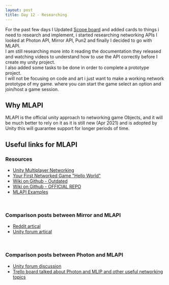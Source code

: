 ```yaml
---
layout: post
title: Day 12 - Researching
---
```


For the past few days I Updated <a href="https://trello.com/b/LmBfcXYU/project-scope">Scope board</a> and added cards to things i need to research and implement, i started researching networking APIs I looked at Photon API, Mirror API, Pun2 and finally 
I decided to go with MLAPI.
<br>
I am still researching more into it reading the documentation they released and watching videos to 
understand how to use the API correctly before I create my unity project.
<br>
I also added some tasks to be done in order to complete a prototype project.
<br>
I will not be focusing on code and art i just want to make a working network prototype of my game.
where you can start the game select an option and join/host a game session.
<br>
## Why MLAPI
MLAPI is the official unity approach to networking game Objects, and it will be much better to rely on it as it is still new (Apr 2021) and is adopted by Unity this will guarantee support for longer periods of time.
<br>
## Useful links for MLAPI

### Resources
<ul>
<li><a href="https://docs-multiplayer.unity3d.com/" target="_blank" >Unity Multiplayer Networking</a></li>
<li><a href="https://docs-multiplayer.unity3d.com/docs/tutorials/helloworldintro/index.html" target="_blank" >Your First Networked Game "Hello World"</a></li>
<li><a href="https://github.com/TwoTenPvP/MLAPI/wiki" target="_blank">Wiki on Github - Outdated</a></li>
<li><a href="https://github.com/Unity-Technologies/com.unity.multiplayer.mlapi" target="_blank">Wiki on Github - OFFICIAL REPO</a></li>
<li><a href="https://github.com/TwoTenPvP/MLAPI-Examples" target="_blank">MLAPI Examples</a></li>
</ul>
<br>

### Comparison posts between Mirror and MLAPI
<ul>
<li><a href="https://www.reddit.com/r/Unity3D/comments/llvh42/mirror_vs_mlapi_experienceperformance/" target="_blank" >Reddit artical</a></li>
<li><a href="https://forum.unity.com/threads/mirror-or-mlapi.1082363/" target="_blank" >Unity forum artical</a></li>
</ul>
<br>

### Comparison posts between Photon and MLAPI
<ul>
<li><a href="https://forum.unity.com/threads/is-mlapi-the-best-choice.979521/" target="_blank" >Unity forum discussion</a></li>
<li><a href="https://trello.com/b/Z6cDRyis/good-coding-practices-in-unity-unofficial" target="_blank" >Trello board talked about Photon and MLIP and other useful networking topics</a></li>
</ul>
<br>
